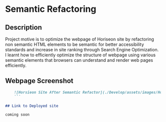 # Semantic Refactoring

## Description 

Project motive is to optimize the webpage of Horiseon site by refactoring non semantic HTML elements to be semantic for better accessibility standards and increase in site ranking through Search Engine Optimization. I learnt how to efficiently optimize the structure of webpage using various semantic elements that browsers can understand and render web pages efficiently.

## Webpage Screenshot

```md
    ![Horsieon Site After Semantic Refactor](./Develop/assets/images/Horsieon Site After Semantic Refactor.html.png)
    ```

## Link to Deployed site

coming soon
